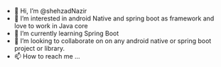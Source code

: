 - 👋 Hi, I’m @shehzadNazir
- 👀 I’m interested in android Native and spring boot as framework and love to work in Java core
- 🌱 I’m currently learning Spring Boot
- 💞️ I’m looking to collaborate on on any android native or spring boot project or library.
- 📫 How to reach me ...

<!---
shehzadNazir/shehzadNazir is a ✨ special ✨ repository because its `README.md` (this file) appears on your GitHub profile.
You can click the Preview link to take a look at your changes.
--->
